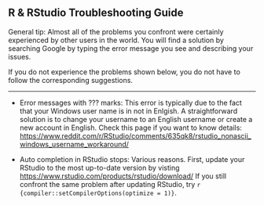 ## R & RStudio Troubleshooting Guide

General tip: Almost all of the problems you confront were certainly experienced by other users in the world. You will find a solution by searching Google by typing the error message you see and describing your issues.

If you do not experience the problems shown below, you do not have to follow the corresponding suggestions.

---

* Error messages with ??? marks: This error is typically due to the fact that your Windows user name is in not in Enlgish. A straightforward solution is to change your username to an English username or create a new account in English. Check this page if you want to know details: https://www.reddit.com/r/RStudio/comments/635qk8/rstudio_nonascii_windows_username_workaround/

* Auto completion in RStudio stops: Various reasons. First, update your RStudio to the most up-to-date version by visting https://www.rstudio.com/products/rstudio/download/ If you still confront the same problem after updating RStudio, try `r {compiler::setCompilerOptions(optimize = 1)}`.
